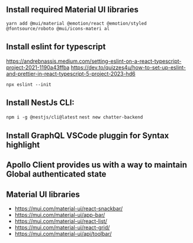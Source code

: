## Install required Material UI libraries

`yarn add @mui/material @emotion/react @emotion/styled @fontsource/roboto @mui/icons-materi
al`

## Install eslint for typescript

https://andrebnassis.medium.com/setting-eslint-on-a-react-typescript-project-2021-1190a43ffba
https://dev.to/quizzes4u/how-to-set-up-eslint-and-prettier-in-react-typescript-5-project-2023-hd6

`npx eslint --init`

## Install NestJs CLI:

`npm i -g @nestjs/cli@latest`
`nest new chatter-backend`

## Install GraphQL VSCode pluggin for Syntax highlight

## Apollo Client provides us with a way to maintain Global authenticated state

## Material UI libraries

- https://mui.com/material-ui/react-snackbar/
- https://mui.com/material-ui/app-bar/
- https://mui.com/material-ui/react-list/
- https://mui.com/material-ui/react-grid/
- https://mui.com/material-ui/api/toolbar/

